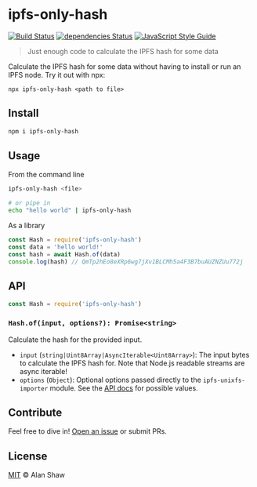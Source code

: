 # ipfs-only-hash

[![Build Status](https://travis-ci.org/alanshaw/ipfs-only-hash.svg?branch=master)](https://travis-ci.org/alanshaw/ipfs-only-hash) [![dependencies Status](https://status.david-dm.org/gh/alanshaw/ipfs-only-hash.svg)](https://david-dm.org/alanshaw/ipfs-only-hash) [![JavaScript Style Guide](https://img.shields.io/badge/code_style-standard-brightgreen.svg)](https://standardjs.com)

> Just enough code to calculate the IPFS hash for some data

Calculate the IPFS hash for some data without having to install or run an IPFS node. Try it out with npx:

```
npx ipfs-only-hash <path to file>
```

## Install

```sh
npm i ipfs-only-hash
```

## Usage

From the command line

```sh
ipfs-only-hash <file>

# or pipe in 
echo "hello world" | ipfs-only-hash
```

As a library

```js
const Hash = require('ipfs-only-hash')
const data = 'hello world!'
const hash = await Hash.of(data)
console.log(hash) // QmTp2hEo8eXRp6wg7jXv1BLCMh5a4F3B7buAUZNZUu772j
```

## API

```js
const Hash = require('ipfs-only-hash')
```

### `Hash.of(input, options?): Promise<string>`

Calculate the hash for the provided input.

* `input` (`string|Uint8Array|AsyncIterable<Uint8Array>`): The input bytes to calculate the IPFS hash for. Note that Node.js readable streams are async iterable!
* `options` (`Object`): Optional options passed directly to the `ipfs-unixfs-importer` module. See the [API docs](https://github.com/ipfs/js-ipfs-unixfs-importer#api) for possible values.

## Contribute

Feel free to dive in! [Open an issue](https://github.com/alanshaw/ipfs-only-hash/issues/new) or submit PRs.

## License

[MIT](LICENSE) © Alan Shaw
